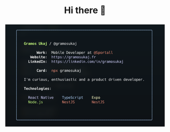 # <p align="center">Hi there 👋</p>

![Cover](https://github.com/gramosukaj/gramosukaj/blob/master/img/terminal.png)
